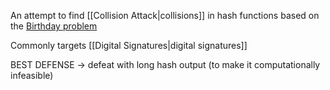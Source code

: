 An attempt to find [[Collision Attack|collisions]] in hash functions based on the [Birthday problem](https://en.wikipedia.org/wiki/Birthday_problem)



Commonly targets [[Digital Signatures|digital signatures]]


BEST DEFENSE → defeat with long hash output (to make it computationally infeasible)
